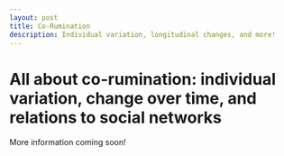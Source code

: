 ```yaml
---
layout: post
title: Co-Rumination
description: Individual variation, longitudinal changes, and more!
---
```



All about co-rumination: individual variation, change over time, and relations to social networks
============

More information coming soon!
